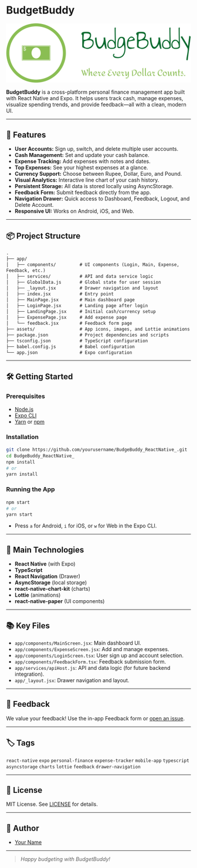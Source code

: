 # BudgetBuddy

![BudgetBuddy Logo](assets/Logo.png)

**BudgetBuddy** is a cross-platform personal finance management app built with React Native and Expo. It helps users track cash, manage expenses, visualize spending trends, and provide feedback—all with a clean, modern UI.

---

## 🚀 Features

- **User Accounts:** Sign up, switch, and delete multiple user accounts.
- **Cash Management:** Set and update your cash balance.
- **Expense Tracking:** Add expenses with notes and dates.
- **Top Expenses:** See your highest expenses at a glance.
- **Currency Support:** Choose between Rupee, Dollar, Euro, and Pound.
- **Visual Analytics:** Interactive line chart of your cash history.
- **Persistent Storage:** All data is stored locally using AsyncStorage.
- **Feedback Form:** Submit feedback directly from the app.
- **Navigation Drawer:** Quick access to Dashboard, Feedback, Logout, and Delete Account.
- **Responsive UI:** Works on Android, iOS, and Web.

---

## 📦 Project Structure

```
.
├── app/
│   ├── components/         # UI components (Login, Main, Expense, Feedback, etc.)
│   ├── services/           # API and data service logic
│   ├── GlobalData.js       # Global state for user session
│   ├── _layout.jsx         # Drawer navigation and layout
│   ├── index.jsx           # Entry point
│   ├── MainPage.jsx        # Main dashboard page
│   ├── LoginPage.jsx       # Landing page after login
│   ├── LandingPage.jsx     # Initial cash/currency setup
│   ├── ExpensePage.jsx     # Add expense page
│   └── feedback.jsx        # Feedback form page
├── assets/                 # App icons, images, and Lottie animations
├── package.json            # Project dependencies and scripts
├── tsconfig.json           # TypeScript configuration
├── babel.config.js         # Babel configuration
└── app.json                # Expo configuration
```

---

## 🛠️ Getting Started

### Prerequisites

- [Node.js](https://nodejs.org/)
- [Expo CLI](https://docs.expo.dev/get-started/installation/)
- [Yarn](https://yarnpkg.com/) or [npm](https://www.npmjs.com/)

### Installation

```sh
git clone https://github.com/yourusername/BudgeBuddy_ReactNative_.git
cd BudgeBuddy_ReactNative_
npm install
# or
yarn install
```

### Running the App

```sh
npm start
# or
yarn start
```

- Press `a` for Android, `i` for iOS, or `w` for Web in the Expo CLI.

---

## 🧩 Main Technologies

- **React Native** (with Expo)
- **TypeScript**
- **React Navigation** (Drawer)
- **AsyncStorage** (local storage)
- **react-native-chart-kit** (charts)
- **Lottie** (animations)
- **react-native-paper** (UI components)

---

## 📚 Key Files

- `app/components/MainScreen.jsx`: Main dashboard UI.
- `app/components/ExpenseScreen.jsx`: Add and manage expenses.
- `app/components/LoginScreen.tsx`: User sign up and account selection.
- `app/components/FeedbackForm.tsx`: Feedback submission form.
- `app/services/apiHost.js`: API and data logic (for future backend integration).
- `app/_layout.jsx`: Drawer navigation and layout.

---

## 📝 Feedback

We value your feedback! Use the in-app Feedback form or [open an issue](https://github.com/yourusername/BudgeBuddy_ReactNative_/issues).

---

## 🏷️ Tags

`react-native` `expo` `personal-finance` `expense-tracker` `mobile-app` `typescript` `asyncstorage` `charts` `lottie` `feedback` `drawer-navigation`

---

## 📄 License

MIT License. See [LICENSE](LICENSE) for details.

---

## 👤 Author

- [Your Name](https://github.com/yourusername)

---

> _Happy budgeting with BudgetBuddy!_
